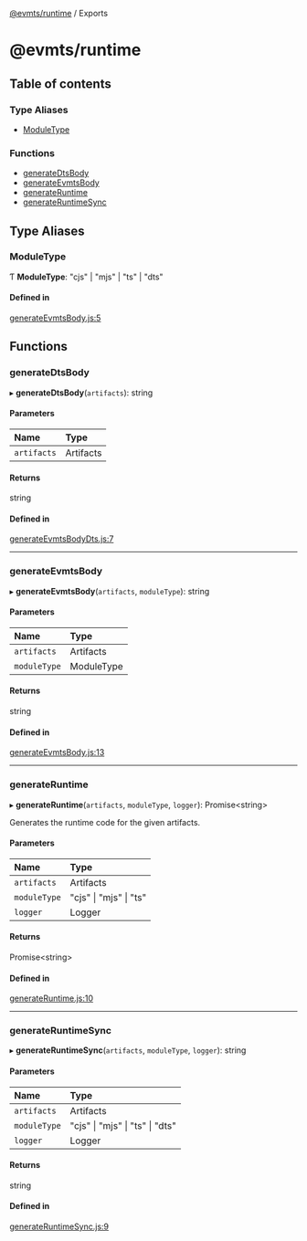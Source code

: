 [@evmts/runtime](README.md) / Exports

# @evmts/runtime

## Table of contents

### Type Aliases

- [ModuleType](undefined)

### Functions

- [generateDtsBody](undefined)
- [generateEvmtsBody](undefined)
- [generateRuntime](undefined)
- [generateRuntimeSync](undefined)

## Type Aliases

### ModuleType

Ƭ **ModuleType**: "cjs" \| "mjs" \| "ts" \| "dts"

#### Defined in

[generateEvmtsBody.js:5](https://github.com/evmts/evmts-monorepo/blob/main/bundler/runtime/src/generateEvmtsBody.js#L5)

## Functions

### generateDtsBody

▸ **generateDtsBody**(`artifacts`): string

#### Parameters

| Name | Type |
| :------ | :------ |
| `artifacts` | Artifacts |

#### Returns

string

#### Defined in

[generateEvmtsBodyDts.js:7](https://github.com/evmts/evmts-monorepo/blob/main/bundler/runtime/src/generateEvmtsBodyDts.js#L7)

___

### generateEvmtsBody

▸ **generateEvmtsBody**(`artifacts`, `moduleType`): string

#### Parameters

| Name | Type |
| :------ | :------ |
| `artifacts` | Artifacts |
| `moduleType` | ModuleType |

#### Returns

string

#### Defined in

[generateEvmtsBody.js:13](https://github.com/evmts/evmts-monorepo/blob/main/bundler/runtime/src/generateEvmtsBody.js#L13)

___

### generateRuntime

▸ **generateRuntime**(`artifacts`, `moduleType`, `logger`): Promise<string\>

Generates the runtime code for the given artifacts.

#### Parameters

| Name | Type |
| :------ | :------ |
| `artifacts` | Artifacts |
| `moduleType` | "cjs" \| "mjs" \| "ts" |
| `logger` | Logger |

#### Returns

Promise<string\>

#### Defined in

[generateRuntime.js:10](https://github.com/evmts/evmts-monorepo/blob/main/bundler/runtime/src/generateRuntime.js#L10)

___

### generateRuntimeSync

▸ **generateRuntimeSync**(`artifacts`, `moduleType`, `logger`): string

#### Parameters

| Name | Type |
| :------ | :------ |
| `artifacts` | Artifacts |
| `moduleType` | "cjs" \| "mjs" \| "ts" \| "dts" |
| `logger` | Logger |

#### Returns

string

#### Defined in

[generateRuntimeSync.js:9](https://github.com/evmts/evmts-monorepo/blob/main/bundler/runtime/src/generateRuntimeSync.js#L9)
